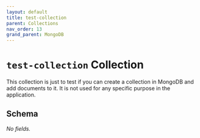 ```yaml
---
layout: default
title: test-collection
parent: Collections
nav_order: 13
grand_parent: MongoDB
---
```


# `test-collection` Collection

This collection is just to test if you can create a collection in MongoDB and add documents to it. It is not used for any specific purpose in the application.

## Schema

_No fields._
